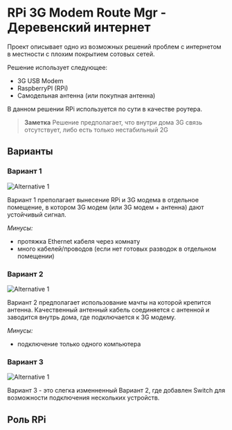 # RPi 3G Modem Route Mgr - Деревенский интернет

Проект описывает одно из возможных решений проблем с интернетом в местности с плохим покрытием сотовых сетей.

Решение использует следующее:
- 3G USB Modem
- RaspberryPI (RPi)
- Самодельная антенна (или покупная антенна)

В данном решении RPi используется по сути в качестве роутера.

> **Заметка**
> Решение предполагает, что внутри дома 3G связь отсутствует, либо есть только нестабильный 2G

## Варианты

### Вариант 1

![Alternative 1](https://github.com/ofhellsfire/rpi-3g-modem-route-mgr/static/images/solution_diagram_01.png)

Вариант 1 преполагает вынесение RPi и 3G модема в отдельное помещение, в котором 3G модем (или 3G модем + антенна) дают устойчивый сигнал.

*Минусы:*
- протяжка Ethernet кабеля через комнату
- много кабелей/проводов (если нет готовых разводок в отдельном помещении)

### Вариант 2

![Alternative 1](https://github.com/ofhellsfire/rpi-3g-modem-route-mgr/static/images/solution_diagram_02.png)

Вариант 2 предполагает использование мачты на которой крепится антенна. Качественный антенный кабель соединяется с антенной и заводится внутрь дома, где подключается к 3G модему.

*Минусы:*
- подключение только одного компьютера

### Вариант 3

![Alternative 1](https://github.com/ofhellsfire/rpi-3g-modem-route-mgr/static/images/solution_diagram_03.png)

Вариант 3 - это слегка изменненный Вариант 2, где добавлен Switch для возможности подключения нескольких устройств.

## Роль RPi


